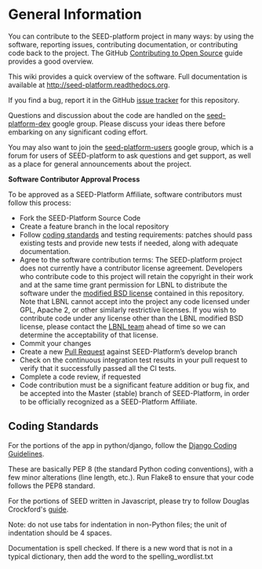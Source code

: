 General Information
===================

You can contribute to the SEED-platform project in many ways: by using the
software, reporting issues, contributing documentation, or contributing
code back to the project. The GitHub [Contributing to Open Source](https://guides.github.com/activities/contributing-to-open-source/#contributing) guide provides a good overview.

This wiki provides a quick overview of the software. Full documentation is
available at http://seed-platform.readthedocs.org.

If you find a bug, report it in the GitHub [issue tracker](https://github.com/SEED-platform/seed/issues)
for this repository.

Questions and discussion about the code are handled on the
[seed-platform-dev](https://groups.google.com/forum/?hl=en#!forum/seed-platform-dev)
google group. Please discuss your ideas there before embarking on any
significant coding effort.

You may also want to join the [seed-platform-users](https://groups.google.com/forum/?hl=en#!forum/seed-platform-users)
google group, which is a forum for users of SEED-platform to ask questions and
get support, as well as a place for general announcements about the project.

**Software Contributor Approval Process**

To be approved as a SEED-Platform Affiliate, software contributors must follow
this process:
* Fork the SEED-Platform Source Code
* Create a feature branch in the local repository
* Follow [coding standards](https://github.com/SEED-platform/seed/wiki/Coding-Standards) and testing requirements: patches should pass existing tests and provide new tests if needed, along with adequate documentation.
* Agree to the software contribution terms: The SEED-platform project does not currently have a contributor license agreement. Developers who contribute code to this project will retain the copyright in their work and at the same time grant permission for LBNL to distribute the software under the [modified BSD license](https://github.com/SEED-platform/seed/blob/master/LICENSE) contained in this repository. Note that LBNL cannot accept into the project any code licensed under GPL, Apache 2, or other similarly restrictive licenses. If you wish to contribute code under any license other than the LBNL modified BSD license, please contact the [LBNL team](seed-support@lists.lbl.gov) ahead of time so we can determine the acceptability of that license.
* Commit your changes
* Create a new [Pull Request](https://help.github.com/articles/creating-a-pull-request/) against SEED-Platform’s develop branch
* Check on the continuous integration test results in your pull request to verify that it successfully passed all the CI tests.
* Complete a code review, if requested
* Code contribution must be a significant feature addition or bug fix, and be accepted into the Master (stable) branch of SEED-Platform, in order to be officially recognized as a SEED-Platform Affiliate.


Coding Standards
----------------

For the portions of the app in python/django, follow the
[Django Coding Guidelines](https://docs.djangoproject.com/en/dev/internals/contributing/writing-code/coding-style/).

These are basically PEP 8 (the standard Python coding conventions), with a
few minor alterations (line length, etc.). Run Flake8 to ensure that your code
follows the PEP8 standard.

For the portions of SEED written in Javascript, please try to follow Douglas
Crockford's [guide](http://javascript.crockford.com/code.html).

Note: do not use tabs for indentation in non-Python files; the unit of
indentation should be 4 spaces.

Documentation is spell checked. If there is a new word that is not in a
typical dictionary, then add the word to the spelling_wordlist.txt